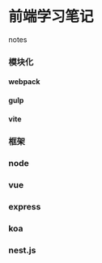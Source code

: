 # 前端学习笔记
notes
### 模块化
#### webpack
#### gulp
#### vite
### 框架
### node
### vue
### express
### koa
### nest.js
